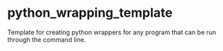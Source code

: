 # python_wrapping_template
Template for creating python wrappers for any program that can be run through the command line.
